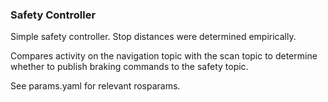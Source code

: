 ### Safety Controller

Simple safety controller.  Stop distances were determined empirically.

Compares activity on the navigation topic with the scan topic to
determine whether to publish braking commands to the safety topic.

See params.yaml for relevant rosparams.
